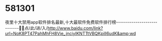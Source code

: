 # 581301
夜里十大禁用app软件排名最新,十大最软件免费软件排行榜----------------------------💇💇点/此/进/入/http://www.baidu.com/link?url=NoK8PT47PahMhFH8Vie_jnciyIKNTTtVBQKpill6udK&amp;wd
